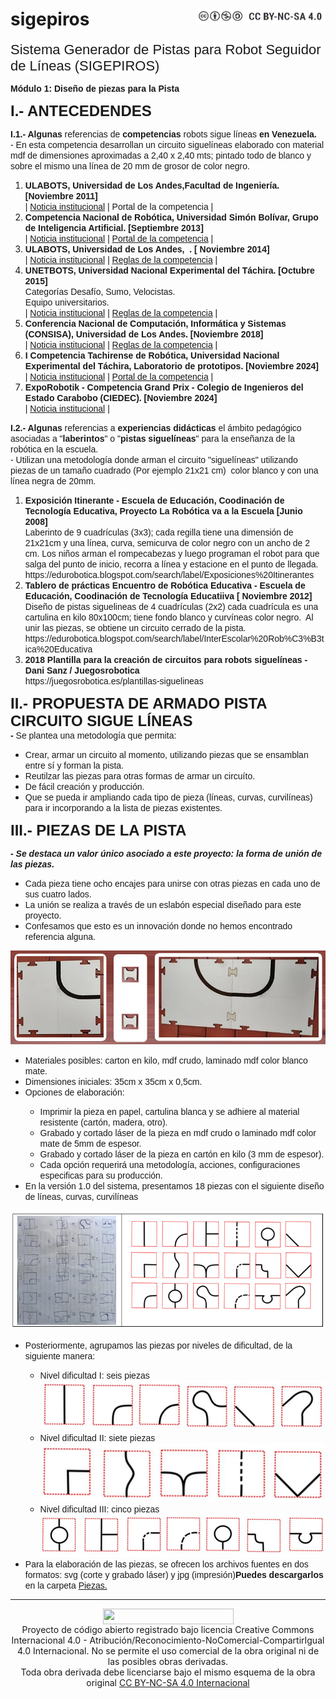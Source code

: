 # sigepiros <img src="https://github.com/eduroboticave/sigepiros/blob/main/images/CC.png" style="float: right;" height="25" width="209">
<p><span style="background-color: rgb(255, 255, 255); font-size: 22px; font-family: Arial,sans-serif;">Sistema
Generador de Pistas para Robot Seguidor de L&iacute;neas (SIGEPIROS)</span></p>
<span style="font-size: 14px; font-family: Arial,sans-serif;"><strong>M&oacute;dulo
1: Dise&ntilde;o de piezas para la Pista</strong><strong>&nbsp;</strong></span>
<p></p>
<p style="font-weight: bold;"><span
 style="font-size: 24px; font-family: Arial,sans-serif;"><b>I.-
ANTECEDENDES</b></span></p>
<span style="font-size: 14px; font-family: Arial,sans-serif;"><span
 style="font-weight: bold;">I.1.- Algunas</span>
referencias de <b>competencias</b>&nbsp;robots sigue
l&iacute;neas <b>en
Venezuela.</b> &nbsp;<br>
- En esta competencia desarrollan un circuito siguel&iacute;neas
elaborado con material mdf de dimensiones aproximadas a 2,40 x 2,40
mts; pintado todo de blanco y sobre el mismo una l&iacute;nea de 20
mm de grosor de color negro.</span>
<ol>
  <ol>
  </ol>
  <li><span
 style="font-size: 14px; font-family: Arial,sans-serif;"><span
 style="font-weight: bold;">ULABOTS, Universidad de Los
Andes,Facultad de Ingenier&iacute;a. [Noviembre 2011]</span><br>
    </span><span
 style="font-size: 14px; font-family: Arial,sans-serif;">| <a
 href="https://www.prensa.ula.ve/2011/10/26/estudiantes-y-aficionados-de-la-robotica-competiran-en-ulabots-2011"
 target="_blank">
Noticia institucional<span style="font-style: italic;"></span></a>
| </span><span
 style="font-size: 14px; font-family: Arial,sans-serif;">Portal
de la competencia |</span></li>
  <li><span
 style="font-size: 14px; font-family: Arial,sans-serif;"><span
 style="font-weight: bold;">Competencia Nacional de
Rob&oacute;tica, Universidad Sim&oacute;n Bol&iacute;var,
Grupo de Inteligencia Artificial. [Septiembre 2013]</span><br>
    </span><span
 style="font-size: 14px; font-family: Arial,sans-serif;">|
    <a
 href="https://www.pts.org.ve/index.php/2015-09-28-00-45-05/item/148-competencia-nacional-de-robotica-usb"
 target="_blank">Noticia institucional</a><span
 style="font-style: italic;"> | </span></span><span
 style="font-size: 14px; font-family: Arial,sans-serif;"><a
 href="https://web.archive.org/web/20140409030711/http://ccsbots2013.gia.usb.ve/cat_vel/"
 target="_blank">Portal de la competencia</a> |</span></li>
  <li><span
 style="font-size: 14px; font-family: Arial,sans-serif;"><span
 style="font-weight: bold;">ULABOTS, Universidad de Los
Andes,&nbsp; . [ Noviembre 2014]</span><br>
    </span><span
 style="font-size: 14px; font-family: Arial,sans-serif;">|
    <a
 href="https://comunicacioncontinua.com/ulabots-2014-supera-cifra-de-participantes-en-la-competencia-nacional-de-robotica/"
 target="_blank">Noticia institucional</a><span
 style="font-style: italic;"> | </span></span><span
 style="font-size: 14px; font-family: Arial,sans-serif;"><span
 style="font-style: italic;"></span></span><span
 style="font-size: 14px; font-family: Arial,sans-serif;"><a
 href="https://www.ing.ula.ve/ulabots/competencias/categoria-velocistas-con-pista-fantasma-reglamento/"
 target="_blank">Reglas de la competencia</a> |</span><span
 style="font-size: 14px; font-family: Arial,sans-serif;"></span></li>
  <li><span
 style="font-size: 14px; font-family: Arial,sans-serif;"><span
 style="font-weight: bold;">UNETBOTS, Universidad Nacional
Experimental del T&aacute;chira. [Octubre 2015]</span><br>
Categor&iacute;as Desaf&iacute;o, Sumo, Velocistas.<br>
Equipo universitarios.<br>
    </span><span
 style="font-size: 14px; font-family: Arial,sans-serif;">|
    <a
 href="http://www.unet.edu.ve/noticia-unet/3342-se-dio-inicio-formal-a-unetbots-2015.html"
 target="_blank">Noticia institucional</a><span
 style="font-style: italic;"> | </span></span><span
 style="font-size: 14px; font-family: Arial,sans-serif;"><span
 style="font-style: italic;"></span></span><span
 style="font-size: 14px; font-family: Arial,sans-serif;"><a
 href="http://www.unet.edu.ve/noticia-unet/3313-v-competencia-nacional-de-robotica-tiene-como-sede-a-la-unet.html"
 target="_blank">Reglas de la competencia</a> |</span><span
 style="font-size: 14px; font-family: Arial,sans-serif;"></span></li>
  <li><span
 style="font-size: 14px; font-family: Arial,sans-serif;"><span
 style="font-weight: bold;">Conferencia Nacional de
Computaci&oacute;n, Inform&aacute;tica y Sistemas (CONSISA),
Universidad de Los Andes. [Noviembre 2018]</span><br>
    </span><span
 style="font-size: 14px; font-family: Arial,sans-serif;">|
    <a href="https://concisa.net.ve/2018/" target="_blank">Noticia
institucional</a><span style="font-style: italic;">
| </span></span><span
 style="font-size: 14px; font-family: Arial,sans-serif;"><span
 style="font-style: italic;"></span></span><span
 style="font-size: 14px; font-family: Arial,sans-serif;"><a
 href="https://www.concisa.net.ve/2018/wp-content/uploads/sites/7/2018/06/velocista.pdf"
 target="_blank">Reglas de la competencia</a> |</span><span
 style="font-size: 14px; font-family: Arial,sans-serif;"></span></li>
  <li><span
 style="font-size: 14px; font-family: Arial,sans-serif;"><span
 style="font-weight: bold;">I Competencia Tachirense de
Rob&oacute;tica, Universidad
Nacional Experimental del T&aacute;chira, Laboratorio de
prototipos. [Noviembre 2024]</span><br>
    </span><span
 style="font-size: 14px; font-family: Arial,sans-serif;">|
    <a
 href="http://www.unet.edu.ve/eventos-y-noticias-externas/5545-en-noviembre-se-realizara-la-i-competencia-tachirense-de-robotica-en-la-unet.html"
 target="_blank">Noticia institucional</a><span
 style="font-style: italic;"> | </span></span><span
 style="font-size: 14px; font-family: Arial,sans-serif;"><a
 href="https://protolab.my.canva.site/tachibots" target="_blank">Portal
de la competencia</a> |</span></li>
  <li><span
 style="font-size: 14px; font-family: Arial,sans-serif;"><span
 style="font-weight: bold;">ExpoRobotik - Competencia Grand
Prix - Colegio de Ingenieros del Estado Carabobo (CIEDEC). [Noviembre
2024]</span><br>
|
    <a
 href="https://www.instagram.com/ceidec_civ/p/DAGdvpEOtgs/?hl=es"
 target="_blank">Noticia institucional</a><span
 style="font-style: italic;"> |&nbsp;</span></span><span
 style="font-size: 14px; font-family: Arial,sans-serif;"></span></li>
</ol>
<span style="font-size: 14px; font-family: Arial,sans-serif;"><span
 style="font-weight: bold;">I.2.- Algunas</span>
referencias
a <span style="font-weight: bold;">experiencias
did&aacute;cticas</span> el &aacute;mbito
pedag&oacute;gico asociadas a "<span style="font-weight: bold;">laberintos</span>"
o "<span style="font-weight: bold;">pistas
siguel&iacute;neas</span>" para la ense&ntilde;anza de la
rob&oacute;tica en la escuela. <br>
- Utilizan una metodolog&iacute;a donde&nbsp;arman el circuito
"siguel&iacute;neas" utilizando piezas de un tama&ntilde;o
cuadrado (Por ejemplo 21x21 cm)&nbsp; color blanco y con una
l&iacute;nea negra de 20mm.</span>
<ol>
  <li><span
 style="font-size: 14px; font-family: Arial,sans-serif;"><span
 style="font-weight: bold;">Exposici&oacute;n Itinerante
- Escuela
de Educaci&oacute;n, Coodinaci&oacute;n de
Tecnolog&iacute;a Educativa, Proyecto La Rob&oacute;tica va a
la Escuela [Junio 2008]</span><br>
Laberinto de 9 cuadr&iacute;culas (3x3); cada regilla tiene una
dimensi&oacute;n de 21x21cm y una&nbsp;l&iacute;nea, curva,
semicurva de color negro con un ancho de 2 cm. Los ni&ntilde;os
arman el rompecabezas y luego programan el robot para que salga del
punto de inicio, recorra a l&iacute;nea y estacione en el punto de
llegada.<br>
https://edurobotica.blogspot.com/search/label/Exposiciones%20Itinerantes
    </span></li>
  <li><span
 style="font-size: 14px; font-family: Arial,sans-serif; font-weight: bold;">Tablero
de pr&aacute;cticas Encuentro de Rob&oacute;tica Educativa - </span><span
 style="font-size: 14px; font-family: Arial,sans-serif;"><span
 style="font-weight: bold;">Escuela
de Educaci&oacute;n, Coodinaci&oacute;n de
Tecnolog&iacute;a Educatiiva [ Noviembre 2012]&nbsp;</span><br>
Dise&ntilde;o de pistas siguelineas de 4 cuadr&iacute;culas
(2x2) cada cuadr&iacute;cula es&nbsp;</span><span
 style="font-size: 14px; font-family: Arial,sans-serif;">una
cartulina en kilo 80x100cm;</span><span
 style="font-size: 14px; font-family: Arial,sans-serif;">
tiene fondo blanco y curv&iacute;neas color negro.&nbsp; Al
unir las piezas, se obtiene
un circuito cerrado de la pista. <br>
https://edurobotica.blogspot.com/search/label/InterEscolar%20Rob%C3%B3tica%20Educativa
    </span><span
 style="font-size: 14px; font-family: Arial,sans-serif;"></span></li>
  <li><span
 style="font-size: 14px; font-family: Arial,sans-serif;"><span
 style="font-weight: bold;">2018 Plantilla para la
creaci&oacute;n de circuitos para robots siguel&iacute;neas -
Dani Sanz / Juegosrobotica</span><br>
https://juegosrobotica.es/plantillas-siguelineas&nbsp;</span></li>
</ol>
<ol>
  <ol>
  </ol>
</ol>
<span style="font-size: 24px; font-family: Arial,sans-serif;"><b>II.-
PROPUESTA DE ARMADO PISTA CIRCUITO SIGUE L&Iacute;NEAS<br>
</b></span><span
 style="font-size: 14px; font-family: Arial,sans-serif;"><b>- </b>Se plantea
una metodolog&iacute;a que permita: <br>
</span>
<ul>
  <li><span
 style="font-size: 14px; font-family: Arial,sans-serif;">Crear,
armar un circuito al momento, utilizando piezas que se ensamblan entre
s&iacute; y forman la pista.</span></li>
  <li><span
 style="font-size: 14px; font-family: Arial,sans-serif;">Reutilzar
las piezas para otras formas de armar un circu&iacute;to.</span></li>
  <li><span
 style="font-size: 14px; font-family: Arial,sans-serif;">De
f&aacute;cil creaci&oacute;n y producci&oacute;n.</span></li>
  <li><span
 style="font-size: 14px; font-family: Arial,sans-serif;">Que
se pueda ir ampliando cada tipo de pieza (l&iacute;neas, curvas,
curvil&iacute;neas) para ir incorporando a la lista de piezas
existentes.<br>
    </span></li>
</ul>
<span style="font-size: 14px; font-family: Arial,sans-serif;"></span>
<p style="font-weight: bold;"><span
 style="font-size: 24px; font-family: Arial,sans-serif;"><b>III.-
PIEZAS DE LA PISTA</b></span></p>
<p style="font-weight: bold;"><span
 style="font-size: 14px; font-family: Arial,sans-serif;"><span
 style="font-weight: normal;"><b>- </b><b><i>Se destaca un valor
&uacute;nico asociado a este proyecto: la forma de uni&oacute;n
de las piezas.</b></i></span></span></span></p>
<ul>
  <li><span
 style="font-size: 14px; font-family: Arial,sans-serif;"><span
 style="font-weight: normal;">Cada pieza tiene ocho encajes
para unirse con otras piezas en cada uno de sus cuatro lados.</span></span></li>
  <li><span
 style="font-size: 14px; font-family: Arial,sans-serif;"><span
 style="font-weight: normal;">La uni&oacute;n se realiza
a trav&eacute;s de&nbsp;un eslab&oacute;n especial
dise&ntilde;ado para este proyecto.</span></span></li>
  <li><span
 style="font-size: 14px; font-family: Arial,sans-serif;"><span
 style="font-weight: normal;">Confesamos que esto es un
innovaci&oacute;n donde no hemos encontrado referencia alguna.<br>
    </span></span></li>
</ul>
<img alt="-.-"
 src="https://github.com/eduroboticave/sigepiros/blob/main/images/Piezas_unidas.jpg">
<ul>
  <li><span
 style="font-size: 14px; font-family: Arial,sans-serif;">Materiales
posibles: carton en kilo, mdf crudo, laminado mdf color blanco mate.</span></li>
  <li><span
 style="font-size: 14px; font-family: Arial,sans-serif;">Dimensiones
iniciales: 35cm x 35cm x 0,5cm.</span></li>
  <li><span
 style="font-size: 14px; font-family: Arial,sans-serif;">Opciones
de elaboraci&oacute;n:&nbsp;</span></li>
  <ul>
    <li><span
 style="font-size: 14px; font-family: Arial,sans-serif;">Imprimir
la pieza en papel, cartulina blanca y se adhiere al material resistente
(cart&oacute;n, madera, otro).</span></li>
    <li><span
 style="font-size: 14px; font-family: Arial,sans-serif;">Grabado
y cortado l&aacute;ser de la pieza en mdf crudo o laminado mdf
color mate de 5mm de espesor.</span></li>
    <li><span
 style="font-size: 14px; font-family: Arial,sans-serif;">Grabado
y cortado l&aacute;ser de la pieza en cart&oacute;n en kilo (3
mm de espesor).</span></li>
    <li><span
 style="font-size: 14px; font-family: Arial,sans-serif;">Cada
opci&oacute;n requerir&aacute; una metodolog&iacute;a,
acciones, configuraciones especificas para su
producci&oacute;n.&nbsp;</span></li>
  </ul>
  <li><span
 style="font-size: 14px; font-family: Arial,sans-serif;">En
la versi&oacute;n 1.0 del sistema, presentamos 18 piezas con el
siguiente dise&ntilde;o de l&iacute;neas, curvas,
curvil&iacute;neas</span></li>
</ul>
<img alt="piezas1"
 src="https://github.com/eduroboticave/sigepiros/blob/main/images/DisenoPiezas.PNG">
<ul>
  <li><span
 style="font-size: 14px; font-family: Arial,sans-serif;">Posteriormente,
agrupamos las&nbsp;piezas por niveles de dificultad, de la
siguiente manera:</span></li>
  <ul>
    <li><span
 style="font-size: 14px; font-family: Arial,sans-serif;">Nivel
dificultad I: seis piezas<br>
      <img alt="n1"
 src="https://github.com/eduroboticave/sigepiros/blob/main/images/Nivel1.png"></span></li>
    <li><span
 style="font-size: 14px; font-family: Arial,sans-serif;">Nivel
dificultad II: siete piezas<br>
      <img alt="n2"
 src="https://github.com/eduroboticave/sigepiros/blob/main/images/Nivel2.png"></span></li>
    <li><span
 style="font-size: 14px; font-family: Arial,sans-serif;">Nivel
dificultad III: cinco piezas<br>
      <img alt="n3"
 src="https://github.com/eduroboticave/sigepiros/blob/main/images/Nivel3.png"><br>
      </span></li>
  </ul>
  <li><span
 style="font-size: 14px; font-family: Arial,sans-serif;">Para
la elaboraci&oacute;n de las piezas, se ofrecen los archivos
fuentes en dos formatos: svg (corte y grabado l&aacute;ser) y jpg
(impresi&oacute;n)<b>Puedes descargarlos</b> en la carpeta <a href="https://github.com/eduroboticave/sigepiros/tree/main/1%20Dise%C3%B1o/Piezas">Piezas.</a></span></li>
</ul>
<!-- PIE DE PÁGINA -->
<div align="center"><hr>
<img src="https://lh7-rt.googleusercontent.com/docsz/AD_4nXf_4M2q_s9u47z9-EfZpbR4oDI5dHSPc4U2ksr0tKbEeM49-2ORD-WcGojh-NSrVvNqbHKwDhIsBhSzIM5FpIPD7A-xgFrw2pwXZ_y_xZlXczJCwRXs57myO7KKTjW2-CYtjtVV?key=wfIYDse3HDYUCiFSmAXxQTvT" width="209" height="25" align="center"><br>
Proyecto de código abierto registrado bajo licencia Creative Commons Internacional 4.0 - Atribución/Reconocimiento-NoComercial-CompartirIgual 4.0 Internacional. 
No se permite el uso comercial de la obra original ni de las posibles obras derivadas.<br>Toda obra derivada debe licenciarse bajo el mismo esquema de la obra original <a href="https://creativecommons.org/licenses/by-nc-sa/4.0/">CC BY-NC-SA 4.0 Internacional</a></div>
